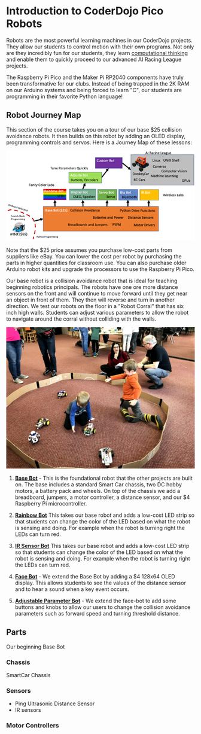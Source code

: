 # Introduction to CoderDojo Pico Robots

Robots are the most powerful learning machines in our CoderDojo projects.  They allow our students to control motion with their own programs.  Not only are they incredibly fun for our students, they learn [computational thinking](https://www.coderdojotc.org/CoderDojoTC/computational-thinking/) and enable them to quickly proceed to our advanced AI Racing League projects.

The Raspberry Pi Pico and the Maker Pi RP2040 components have truly been transformative for our clubs.  Instead of being trapped in the 2K RAM on our Arduino systems and being forced to learn "C", our students are programming in their favorite Python language!

## Robot Journey Map

This section of the course takes you on a tour of our base $25 collision avoidance robots.  It then builds on this robot by adding an OLED display, programming controls and servos.  Here is a Journey Map of these lessons:

![Robot Journey Map](../img/robot-journey-map.png)

Note that the $25 price assumes you purchase low-cost parts from suppliers like eBay.  You can lower the cost per robot by purchasing the parts in higher quantities for classroom use.  You can also purchase older Arduino robot kits and upgrade the processors to use the Raspberry Pi Pico.

Our base robot is a collision avoidance robot that is ideal for teaching beginning robotics principals.  The robots have one ore more distance sensors on the front and will continue to move forward until they get near an object in front of them.  They then will reverse and turn in another direction.  We test our robots on the floor in a "Robot Corral" that has six inch high walls.  Students can adjust various parameters to allow the robot to navigate around the corral without colliding with the walls.

![Robot Journey Map](../img/kids-in-robot-corral.jpg)

1. **[Base Bot](02-base-bot.md)** - This is the foundational robot that the other projects are built on.  The base includes a standard Smart Car chassis, two DC hobby motors, a battery pack and wheels.  On top of the chassis we add a breadboard, jumpers, a motor controller, a distance sensor, and our $4 Raspberry Pi microcontroller.

2. **[Rainbow Bot](03-rainbow-bot.md)** This takes our base robot and adds a low-cost LED strip so that students can change the color of the LED based on what the robot is sensing and doing.  For example when the robot is turning right the LEDs can turn red.

3. **[IR Sensor Bot](03-ir-sensor-bot.md)** This takes our base robot and adds a low-cost LED strip so that students can change the color of the LED based on what the robot is sensing and doing.  For example when the robot is turning right the LEDs can turn red.

4. **[Face Bot](04-face-bot.md)** - We extend the Base Bot by adding a $4 128x64 OLED display.  This allows students to see the values of the distance sensor and to hear a sound when a key event occurs.

5. **[Adjustable Parameter Bot](05-ajusta-bot.md)** - We extend the face-bot to add some buttons and knobs to allow our users to change the collision avoidance parameters such as forward speed and turning threshold distance.

## Parts

Our beginning Base Bot

### Chassis

SmartCar Chassis

### Sensors

* Ping Ultrasonic Distance Sensor
* IR sensors

### Motor Controllers

